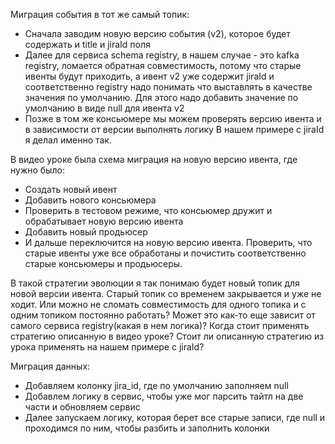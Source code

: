 Миграция события в тот же самый топик:
- Сначала заводим новую версию события (v2), которое будет содержать и title и jiraId поля
- Далее для сервиса schema registry, в нашем случае - это kafka registry, ломается обратная совместимость, потому что старые ивенты будут приходить, а ивент v2 уже содержит jiraId и соответственно registry надо понимать что выставлять в качестве значения по умолчанию. Для этого надо добавить значение по умолчанию в виде null для  ивента v2
- Позже в том же консьюмере мы можем проверять версию ивента и в зависимости от версии выполнять логику
  В нашем примере с jiraId я делал именно так.

В видео уроке была схема миграция на новую версию ивента, где нужно было:
- Создать новый ивент
- Добавить нового консьюмера
- Проверить в тестовом режиме, что консьюмер дружит и обрабатывает новую версию ивента
- Добавить новый продьюсер
- И дальше переключится на новую версию ивента. Проверить, что старые ивенты уже все обработаны и почистить соответственно старые консьюмеры и продьюсеры.

В такой стратегии эволюции я так понимаю будет новый топик для новой версии ивента. Старый топик со временем закрывается и уже не ходит.
Или можно не сломать совместимость для одного топика и с одним топиком постоянно работать?
Может это как-то еще зависит от самого сервиса registry(какая в нем логика)?
Когда стоит применять стратегию описанную в видео уроке?
Стоит ли описанную стратегию из урока применять на нашем примере с jiraId?

Миграция данных:
- Добавляем колонку jira_id, где по умолчанию заполняем null
- Добавлем логику в сервис, чтобы уже мог парсить тайтл на две части и обновляем сервис
- Далее запускаем логику, которая берет все старые записи, где null и проходимся по ним, чтобы разбить и заполнить колонки